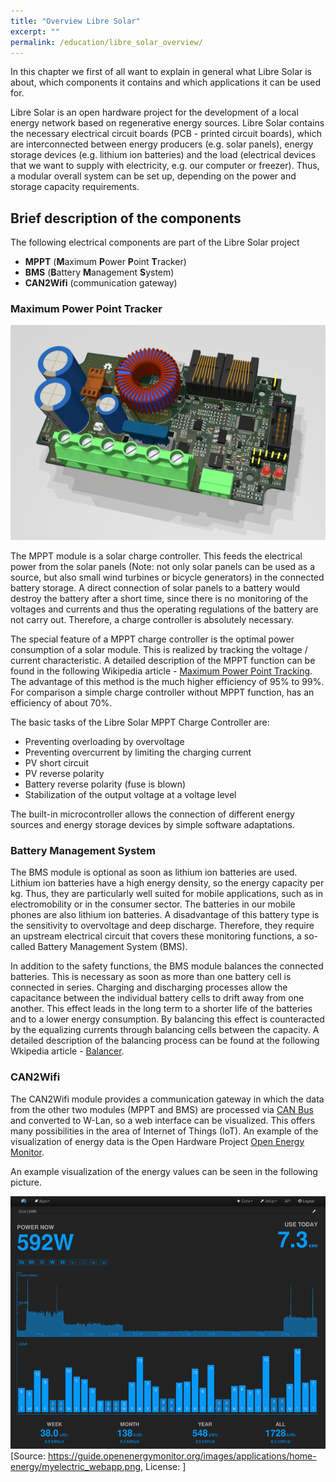 ```yaml
---
title: "Overview Libre Solar"
excerpt: ""
permalink: /education/libre_solar_overview/
---
```


In this chapter we first of all want to explain in general what Libre Solar is about, which components it contains and which applications it can be used for.

Libre Solar is an open hardware project for the development of a local energy network based on regenerative energy sources. Libre Solar contains the necessary electrical circuit boards (PCB - printed circuit boards), which are interconnected between energy producers (e.g. solar panels), energy storage devices (e.g. lithium ion batteries) and the load (electrical devices that we want to supply with electricity, e.g. our computer or freezer). Thus, a modular overall system can be set up, depending on the power and storage capacity requirements.


## Brief description of the components
The following electrical components are part of the Libre Solar project
- **MPPT** (**M**aximum **P**ower **P**oint **T**racker)
- **BMS** (**B**attery **M**anagement **S**ystem)
- **CAN2Wifi** (communication gateway)

### Maximum Power Point Tracker
![roadmap](/media_files/pcb_MPPT_charger_20A_rendered.png)
<br>

The MPPT module is a solar charge controller. This feeds the electrical power from the solar panels (Note: not only solar panels can be used as a source, but also small wind turbines or bicycle generators) in the connected battery storage. A direct connection of solar panels to a battery would destroy the battery after a short time, since there is no monitoring of the voltages and currents and thus the operating regulations of the battery are not carry out. Therefore, a charge controller is absolutely necessary.

The special feature of a MPPT charge controller is the optimal power consumption of a solar module. This is realized by tracking the voltage / current characteristic.
A detailed description of the MPPT function can be found in the following Wikipedia article - [Maximum Power Point Tracking](https://en.wikipedia.org/wiki/Maximum_Power_Point_Tracking).
The advantage of this method is the much higher efficiency of 95% to 99%. For comparison a simple charge controller without MPPT function, has an efficiency of about 70%.


The basic tasks of the Libre Solar MPPT Charge Controller are:
- Preventing overloading by overvoltage
- Preventing overcurrent by limiting the charging current
- PV short circuit
- PV reverse polarity
- Battery reverse polarity (fuse is blown)
- Stabilization of the output voltage at a voltage level

The built-in microcontroller allows the connection of different energy sources and energy storage devices by simple software adaptations.

### Battery Management System
The BMS module is optional as soon as lithium ion batteries are used.
Lithium ion batteries have a high energy density, so the energy capacity per kg. Thus, they are particularly well suited for mobile applications, such as in electromobility or in the consumer sector. The batteries in our mobile phones are also lithium ion batteries.
A disadvantage of this battery type is the sensitivity to overvoltage and deep discharge. Therefore, they require an upstream electrical circuit that covers these monitoring functions, a so-called Battery Management System (BMS).

In addition to the safety functions, the BMS module balances the connected batteries. This is necessary as soon as more than one battery cell is connected in series. Charging and discharging processes allow the capacitance between the individual battery cells to drift away from one another. This effect leads in the long term to a shorter life of the batteries and to a lower energy consumption. By balancing this effect is counteracted by the equalizing currents through balancing cells between the capacity.
A detailed description of the balancing process can be found at the following Wkipedia article - [Balancer](https://en.wikipedia.org/wiki/Balancer).

### CAN2Wifi
The CAN2Wifi module provides a communication gateway in which the data from the other two modules (MPPT and BMS) are processed via [CAN Bus](https://en.wikipedia.org/wiki/CAN_bus) and converted to W-Lan, so a web interface can be visualized.
This offers many possibilities in the area of Internet of Things (IoT). An example of the visualization of energy data is the Open Hardware Project [Open Energy Monitor](https://openenergymonitor.org/).

An example visualization of the energy values can be seen in the following picture.

![OEM](/media_files/introduction_openenergymonitor.png)
[Source: https://guide.openenergymonitor.org/images/applications/home-energy/myelectric_webapp.png, License: ]
